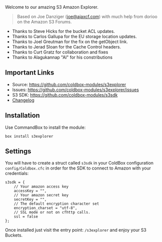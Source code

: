 Welcome to our amazing S3 Amazon Explorer.

> Based on Joe Danziger (joe@ajaxcf.com) with much help from dorioo on the Amazon S3 Forums.  

* Thanks to Steve Hicks for the bucket ACL updates.
* Thanks to Carlos Gallupa for the EU storage location updates.
* Thanks to Joel Greutman for the fix on the getObject link.
* Thanks to Jerad Sloan for the Cache Control headers.
* Thanks to Curt Gratz for collaboration and fixes
* Thanks to Alagukannap "Al" for his constributions


## Important Links
* Source: https://github.com/coldbox-modules/s3explorer
* Issues: https://github.com/coldbox-modules/s3explorer/issues
* S3 SDK: https://github.com/coldbox-modules/s3sdk
* [Changelog](changelog.md)

## Installation

Use CommandBox to install the module:

```
box install s3explorer
```

## Settings

You will have to create a struct called `s3sdk` in your ColdBox configuration `config/Coldbox.cfc` in order for the SDK to connect to Amazon with your credentials:

```
s3sdk = {
    // Your amazon access key
    accessKey = "",
    // Your amazon secret key
    secretKey = "",
    // The default encryption character set
    encryption_charset = "utf-8",
    // SSL mode or not on cfhttp calls.
    ssl = false
};
```

Once installed just visit the entry point: `/s3explorer` and enjoy your S3 Buckets.
